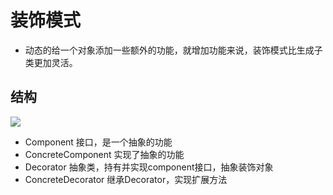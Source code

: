 # 装饰模式
* 动态的给一个对象添加一些额外的功能，就增加功能来说，装饰模式比生成子类更加灵活。

## 结构
![](https://cdn.u1.huluxia.com/g3/M01/43/19/wKgBOV5J_Z2AaWpwAAfA2y652A4641.png)

* Component 接口，是一个抽象的功能
* ConcreteComponent 实现了抽象的功能
* Decorator 抽象类，持有并实现component接口，抽象装饰对象
* ConcreteDecorator 继承Decorator，实现扩展方法